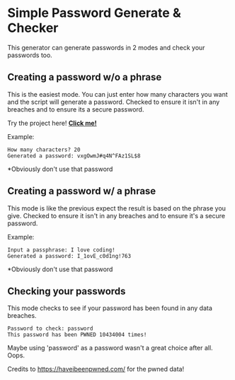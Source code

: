 # Simple Password Generate & Checker

This generator can generate passwords in 2 modes and check your passwords too.

## Creating a password w/o a phrase
This is the easiest mode. You can just enter how many characters you want and the script will generate a password. Checked to ensure it isn't in any breaches and to ensure its a secure password.

Try the project here! **[Click me!](https://replit.com/@CoolDude9000/Password-Generator#main.py)**

Example:
```
How many characters? 20
Generated a password: vxgOwmJ#q4N^FAz1SL$8
```
*Obviously don't use that password

## Creating a password w/ a phrase
This mode is like the previous expect the result is based on the phrase you give. Checked to ensure it isn't in any breaches and to ensure it's a secure password.


Example:
```
Input a passphrase: I love coding!
Generated a password: I_1ovE_c0d1ng!763
```
*Obviously don't use that password

## Checking your passwords
This mode checks to see if your password has been found in any data breaches.

```
Password to check: password
This password has been PWNED 10434004 times!
```
Maybe using 'password' as a password wasn't a great choice after all. Oops.

Credits to https://haveibeenpwned.com/ for the pwned data!
